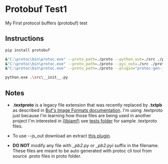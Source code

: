 # Protobuf Test1

My First protocol buffers (protobuf) test

## Instructions

```sh
pip install protobuf

&"C:\protoc\bin\protoc.exe" --proto_path=./proto --python_out=./src ./proto/AddressBook.proto
&"C:\protoc\bin\protoc.exe" --proto_path=./proto --pyi_out=./src ./proto/AddressBook.proto
&"C:\protoc\bin\protoc.exe" --proto_path=./proto --plugin="protoc-gen-js=C:\protobuf-javascript\bin\protoc-gen-js.exe" --js_out=./src ./proto/AddressBook.proto

python.exe .\src\__init__.py
```

## Notes

- **.textproto** is a legacy file extension that was recently replaced by **.txtpb** as described in [Buf's Image Formats documentation](https://buf.build/docs/reference/inputs#image-formats). I'm using .textproto just because I'm learning how those files are being used in another project I'm interested in [(libiamf)](https://github.com/AOMediaCodec/libiamf) see [tests folder](https://github.com/AOMediaCodec/libiamf/tree/main/tests) for sample .textproto files.

- To use --js_out download an extract [this plugin](https://github.com/protocolbuffers/protobuf-javascript/releases).

- **DO NOT** modify any file with *_pb2.py* or *_pb2.pyi* suffix in the filename. These files are meant to be auto generated with protoc cli tool from source .proto files in proto folder.
